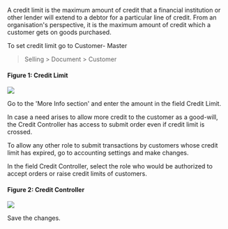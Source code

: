  

A credit limit is the maximum amount of credit that a financial institution or
other lender will extend to a debtor for a particular line of credit. From an
organisation's perspective, it is the maximum amount of credit which a
customer gets on goods purchased.  
  

To set credit limit go to Customer- Master

> Selling > Document > Customer 

  
#### Figure 1: Credit Limit
![](/assets/manual_erpnext_com/old_images/erpnext/credit-limit-1.png)  

  

  

Go to the 'More Info section' and enter the amount in the field Credit Limit.

  

In case a need arises to allow more credit to the customer as a good-will, the
Credit Controller has access to submit order even if credit limit is crossed.

  

To allow any other role to submit transactions by customers whose credit limit
has expired, go to accounting settings and make changes.

In the field Credit Controller, select the role who would be authorized to
accept orders or raise credit limits of customers.

  
#### Figure 2: Credit Controller
![](/assets/manual_erpnext_com/old_images/erpnext/credit-controller.png)  

  

Save the changes.

  

  

  

